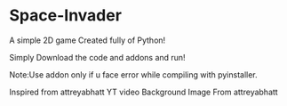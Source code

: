 # Space-Invader
 A simple 2D game
Created fully of Python!

Simply Download the code and addons and run!


Note:Use addon only if u face error while compiling with pyinstaller.

Inspired from attreyabhatt YT video
Background Image From attreyabhatt
